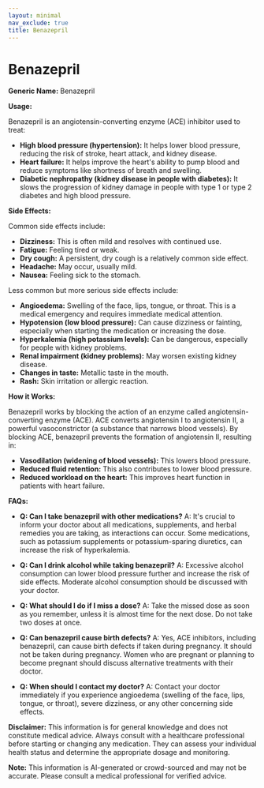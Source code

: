 ```yaml
---
layout: minimal
nav_exclude: true
title: Benazepril
---
```


# Benazepril

**Generic Name:** Benazepril

**Usage:**

Benazepril is an angiotensin-converting enzyme (ACE) inhibitor used to treat:

* **High blood pressure (hypertension):** It helps lower blood pressure, reducing the risk of stroke, heart attack, and kidney disease.
* **Heart failure:** It helps improve the heart's ability to pump blood and reduce symptoms like shortness of breath and swelling.
* **Diabetic nephropathy (kidney disease in people with diabetes):** It slows the progression of kidney damage in people with type 1 or type 2 diabetes and high blood pressure.


**Side Effects:**

Common side effects include:

* **Dizziness:**  This is often mild and resolves with continued use.
* **Fatigue:** Feeling tired or weak.
* **Dry cough:** A persistent, dry cough is a relatively common side effect.
* **Headache:**  May occur, usually mild.
* **Nausea:** Feeling sick to the stomach.


Less common but more serious side effects include:

* **Angioedema:** Swelling of the face, lips, tongue, or throat. This is a medical emergency and requires immediate medical attention.
* **Hypotension (low blood pressure):**  Can cause dizziness or fainting, especially when starting the medication or increasing the dose.
* **Hyperkalemia (high potassium levels):** Can be dangerous, especially for people with kidney problems.
* **Renal impairment (kidney problems):**  May worsen existing kidney disease.
* **Changes in taste:**  Metallic taste in the mouth.
* **Rash:** Skin irritation or allergic reaction.


**How it Works:**

Benazepril works by blocking the action of an enzyme called angiotensin-converting enzyme (ACE). ACE converts angiotensin I to angiotensin II, a powerful vasoconstrictor (a substance that narrows blood vessels). By blocking ACE, benazepril prevents the formation of angiotensin II, resulting in:

* **Vasodilation (widening of blood vessels):** This lowers blood pressure.
* **Reduced fluid retention:**  This also contributes to lower blood pressure.
* **Reduced workload on the heart:** This improves heart function in patients with heart failure.


**FAQs:**

* **Q: Can I take benazepril with other medications?** A:  It's crucial to inform your doctor about all medications, supplements, and herbal remedies you are taking, as interactions can occur.  Some medications, such as potassium supplements or potassium-sparing diuretics, can increase the risk of hyperkalemia.

* **Q: Can I drink alcohol while taking benazepril?** A:  Excessive alcohol consumption can lower blood pressure further and increase the risk of side effects.  Moderate alcohol consumption should be discussed with your doctor.

* **Q: What should I do if I miss a dose?** A: Take the missed dose as soon as you remember, unless it is almost time for the next dose.  Do not take two doses at once.

* **Q: Can benazepril cause birth defects?** A:  Yes, ACE inhibitors, including benazepril, can cause birth defects if taken during pregnancy.  It should not be taken during pregnancy.  Women who are pregnant or planning to become pregnant should discuss alternative treatments with their doctor.

* **Q: When should I contact my doctor?** A: Contact your doctor immediately if you experience angioedema (swelling of the face, lips, tongue, or throat), severe dizziness, or any other concerning side effects.


**Disclaimer:** This information is for general knowledge and does not constitute medical advice.  Always consult with a healthcare professional before starting or changing any medication.  They can assess your individual health status and determine the appropriate dosage and monitoring.


**Note:** This information is AI-generated or crowd-sourced and may not be accurate. Please consult a medical professional for verified advice.